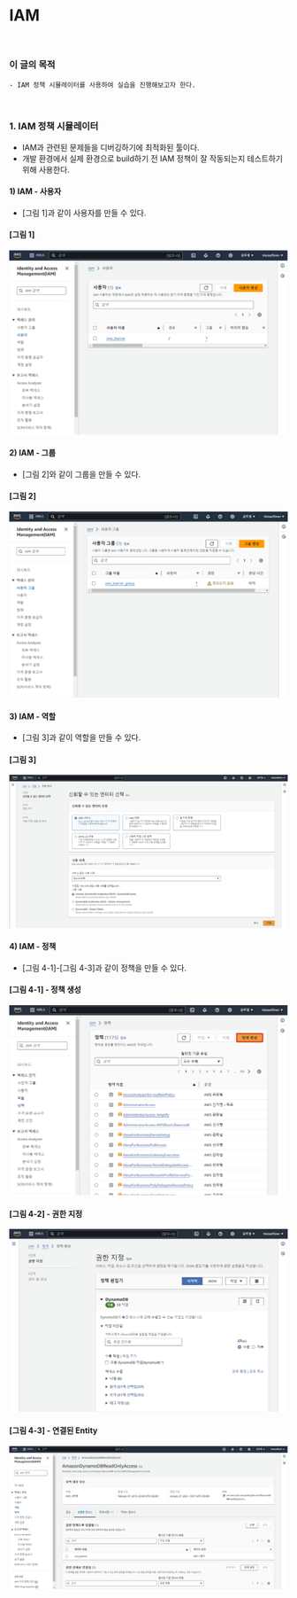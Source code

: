 # IAM
<br/>

### 이 글의 목적
    - IAM 정책 시뮬레이터를 사용하여 실습을 진행해보고자 한다.
<br/>

### 1. IAM 정책 시뮬레이터
- IAM과 관련된 문제들을 디버깅하기에 최적화된 툴이다.
- 개발 환경에서 실제 환경으로 build하기 전 IAM 정책이 잘 작동되는지 테스트하기 위해 사용한다.
#### 1) IAM - 사용자
- [그림 1]과 같이 사용자를 만들 수 있다.
#### [그림 1]
![IMAGE](images/users.png)
<br/>

#### 2) IAM - 그룹
- [그림 2]와 같이 그룹을 만들 수 있다.
#### [그림 2]
![IMAGE](images/groups.png)
<br/>

#### 3) IAM - 역할
- [그림 3]과 같이 역할을 만들 수 있다.
#### [그림 3]
![IMAGE](images/entity.png)
<br/>

#### 4) IAM - 정책
- [그림 4-1]-[그림 4-3]과 같이 정책을 만들 수 있다.
#### [그림 4-1] - 정책 생성
![IMAGE](images/policies.png)
#### [그림 4-2] - 권한 지정
![IMAGE](images/authorization.png)
#### [그림 4-3] - 연결된 Entity
![IMAGE](images/entities-connected-to-policies.png)



